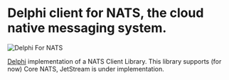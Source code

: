 # Delphi client for NATS, the cloud native messaging system.

![Delphi For NATS](https://user-images.githubusercontent.com/4686497/177811743-be0f8bfc-5672-4c3d-84e3-7b39122c9d3f.png)

[Delphi](https://www.embarcadero.com/products/delphi) implementation of a NATS Client Library. This library supports (for now) Core NATS, JetStream is under implementation.
